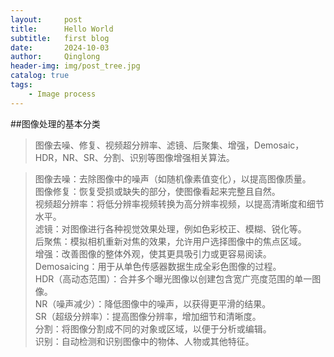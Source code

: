 ```yaml
---
layout:     post
title:      Hello World
subtitle:   first blog
date:       2024-10-03
author:     Qinglong
header-img: img/post_tree.jpg
catalog: true
tags:
    - Image process
---
```

##图像处理的基本分类

>图像去噪、修复、视频超分辨率、滤镜、后聚集、增强，Demosaic，HDR，NR、SR、分割、识别等图像增强相关算法。

>图像去噪：去除图像中的噪声（如随机像素值变化），以提高图像质量。  
>图像修复：恢复受损或缺失的部分，使图像看起来完整且自然。  
>视频超分辨率：将低分辨率视频转换为高分辨率视频，以提高清晰度和细节水平。  
>滤镜：对图像进行各种视觉效果处理，例如色彩校正、模糊、锐化等。  
>后聚焦：模拟相机重新对焦的效果，允许用户选择图像中的焦点区域。    
>增强：改善图像的整体外观，使其更具吸引力或更容易阅读。    
>Demosaicing：用于从单色传感器数据生成全彩色图像的过程。  
>HDR（高动态范围）：合并多个曝光图像以创建包含宽广亮度范围的单一图像。    
>NR（噪声减少）：降低图像中的噪声，以获得更平滑的结果。  
>SR（超级分辨率）：提高图像分辨率，增加细节和清晰度。  
>分割：将图像分割成不同的对象或区域，以便于分析或编辑。  
>识别：自动检测和识别图像中的物体、人物或其他特征。
   

   

   

   